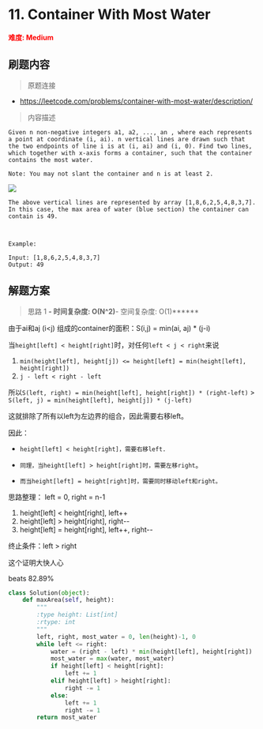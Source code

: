 # 11. Container With Most Water

**<font color=red>难度: Medium</font>**

## 刷题内容

> 原题连接

* https://leetcode.com/problems/container-with-most-water/description/

> 内容描述

```
Given n non-negative integers a1, a2, ..., an , where each represents a point at coordinate (i, ai). n vertical lines are drawn such that the two endpoints of line i is at (i, ai) and (i, 0). Find two lines, which together with x-axis forms a container, such that the container contains the most water.

Note: You may not slant the container and n is at least 2.
```
 
![](https://github.com/apachecn/awesome-algorithm/blob/master/images/011/question_11.jpg)

```
The above vertical lines are represented by array [1,8,6,2,5,4,8,3,7]. In this case, the max area of water (blue section) the container can contain is 49.

 

Example:

Input: [1,8,6,2,5,4,8,3,7]
Output: 49
```

## 解题方案

> 思路 1
******- 时间复杂度: O(N^2)******- 空间复杂度: O(1)******

由于ai和aj (i<j) 组成的container的面积：S(i,j) = min(ai, aj) * (j-i)



当```height[left] < height[right]```时，对任何```left < j < right```来说

1. ```min(height[left], height[j]) <= height[left] = min(height[left], height[right])```
2. ```j - left < right - left```

所以```S(left, right) = min(height[left], height[right]) * (right-left)``` > ```S(left, j) = min(height[left], height[j]) * (j-left)```

这就排除了所有以left为左边界的组合，因此需要右移left。

因此：
- ```height[left] < height[right]，需要右移left.```

- `同理，当height[left] > height[right]时，需要左移right`。

- `而当height[left] = height[right]时，需要同时移动left和right。`

思路整理：
left = 0, right = n-1
1. height[left] < height[right], left++
2. height[left] > height[right], right--
3. height[left] = height[right], left++, right--

终止条件：left > right

这个证明大快人心


beats 82.89%


```python
class Solution(object):
    def maxArea(self, height):
        """
        :type height: List[int]
        :rtype: int
        """
        left, right, most_water = 0, len(height)-1, 0
        while left <= right:
            water = (right - left) * min(height[left], height[right])
            most_water = max(water, most_water)
            if height[left] < height[right]:
                left += 1
            elif height[left] > height[right]:
                right -= 1
            else:
                left += 1
                right -= 1
        return most_water        
```
